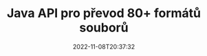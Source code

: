 ---
############################# Static ############################
layout: "product"
date: 2022-11-08T20:37:32
draft: false

product: "Conversion"
product_tag: "conversion"
platform: Java
platform_tag: java

############################# Head ############################
head_title: "Java Document Conversion API | Převod obrázků PDF Word Excel PPTX HTML"
head_description: "Java Document Conversion API. Převod PDF Word DOC DOCX, tabulky Excel PPT PPTX, HTML, PSD, MPT MPP, E-mail MSG EMLX, AutoCAD a obrázkové formáty souborů."

############################# Header ############################
title: "Java API pro převod 80+ formátů souborů"
description: "Jednoduché API pro integraci funkcí převodu dokumentů a obrázků do Java aplikací bez instalace jakéhokoli externího softwaru."
button:
    enable: true
    icon: "fas fa-arrow-down"
    label: "Stáhněte si zkušební verzi zdarma"
    link: "https://downloads.groupdocs.com/conversion/java"

############################# SubMenu ############################
submenu:
    enable: true
    
    left:
        img_alt: "GroupDocs.Conversion for Java"
        image: "https://www.groupdocs.cloud/templates/groupdocs/images/product-logos/groupdocs-conversion-java.png"
        product: "GroupDocs.Conversion"
        platform: "Java"

    middle:
        button:
            # button loop
            - link: "#overview"
              text: "Přehled"

            # button loop
            - link: "#features"
              text: "Funkce"

            # button loop
            - link: "#support"
              text: "Podpěra, podpora"

            # button loop
            - link: "https://products.groupdocs.app/conversion"
              text: "Živá ukázka"

            # button loop
            - link: "https://purchase.groupdocs.com/pricing/conversion/java"
              text: "Ceny"

    right:
        link_download: "https://downloads.groupdocs.com/conversion"
        link_learn: "https://docs.groupdocs.com/conversion/java/"
        link_buy: "https://purchase.groupdocs.com"

############################# Overview ############################
overview:
    enable: true
    content: |
      GroupDocs.Conversion for Java kombinuje výkonnou sadu rozhraní API pro převod dokumentů k zobrazení obrázků a formátů dokumentů ve vašich aplikacích Java, aniž byste museli instalovat další software. Nativně rastruje dokumenty a převádí je do formátu SVG+HTML+CSS pro zvýšení kvality prohlížení dokumentů a zároveň poskytuje věrný text s vysokou věrností výstupu. Pomocí rozhraní API pro vykreslování dokumentů – rychle prohlížejte PDF, HTML, XML, Microsoft Office Word, pracovní listy Excelu, prezentace PowerPoint, e-maily z Outlooku, diagramy Visio, Project, metasoubory, obrázky a různé další formáty souborů s lehkostí a menším nebezpečím programování. Může také zobrazovat soubory chráněné heslem a po vykreslení umožňuje získat reprezentaci dokumentu jako HTML, obrázek nebo PDF. Naše knihovna pro převod souborů je docela přizpůsobitelná, protože vám umožňuje zobrazit celý dokument nebo jej částečně vykreslit, aby se proces urychlil. Prostřednictvím GroupDocs.Conversion for Java API můžete prohlížet stránky, konkrétní rozsah buněk v tabulce nebo dokonce vykreslovat jednotlivé vrstvy dokumentu ve formátech, jako je PDF a CAD.

      GroupDocs.Conversion for Java API vám umožňuje vykreslovat dokumenty s nebo bez anotace nebo komentářů pro podporované formáty souborů. Umožňuje také přidávat vlastní adresáře písem a extrahovat základní informace o dokumentu, jako je FileType, Extension, Name, PageCount atd.
    tabs:
      enable: true
      
      ## TAB ONE ##
      tab_one:
        description: |
          Následuje přehled GroupDocs.Conversion for Java:
        
        right:
          enable: true
          icon: "fab fa-html5"
          title: "Přehled"
          content: |
            * Automatická detekce typu souboru
            * Převod dokumentů
            * Převod prezentací
            * Převést tabulky
            * Převod rastrových obrázků
            * Převod dokumentů PDF
            * Převést jiné formáty
            * Použijte vodoznak
            * Zadejte heslo souboru
            * Přizpůsobte konverzi

      ## TAB TWO ##
      tab_two:
        description: |
          GroupDocs.Conversion for Java podporuje převod mezi všemi oblíbenými a běžně používanými [formáty souborů dokumentů](https://docs.groupdocs.com/conversion/net/supported-document-formats/).

        left:
          enable: true
          table:
            # table loop
            - title: "Převést z:"
              content: |
                * **Dokumenty**: DOC, DOCX, DOCM, DOT, DOTX, DOTM, RTF, TXT, ODT, OTT
                * **Tabulky**: XLS, XLSX, XLSM, XLSB, CSV, XLS2003, ODS, TSV, XLT, XLTX, XLTM, XLAM, FODS, SXC
                * **Prezentace**: PPT, PPTX, PPS, PPSX, ODP, POT, POTX, POTM, PPTM, PPSM, FODP
                * **Obrázky**: TIF, TIFF, JPG, JPEG, PNG, GIF, BMP, ICO, DIB, JPC, JPEG-LS, JPEG2000
                * **Přenosné**: PDF, XPS, OXPS, EPUB
                * **HTML**: HTM, HTML, MHTML
                * **Metasoubory**: EMZ, WMZ
                * **PhotoShop**: PSD
                * **Projekt**: MPP, MPT, MPX
                * **Outlook**: PST, OST
                * **E-mail**: MSG, EML, EMLX
                * **Diagramy**: VSD, VSDX, VSDM, VSS, VSSM, VST, VSTM, VSX, VTX, VDW, VDX, SVG, SVGZ
                * **AutoCAD**: DXF, DWG, DWF, STL, IFC, DWT
                * **PostScript**: EPS, PS, PSL, CGM
                * **CorelDRAW**: CDR, CMX
                * **Ostatní**: VCF, PLT, LGS, OTG, MD, AI, LOG

        right:
          enable: true
          table:
            # table loop
            - title: "Převést na:"
              content: |
                * **Dokumenty**: DOC, DOCX, DOCM, DOT, DOTX, DOTM, RTF, TXT, ODT, OTT
                * **Tabulky**: XLS, XLSX, XLSM, XLSB, CSV, XLS2003, TSV, XLTX, ODS, XLAM, FODS, DIF, SXC
                * **Prezentace**: PPT, PPTX, PPS, PPSX, ODP, POTX, POTM, PPTM, PPSM, FODP
                * **Obrázky**: TIF, TIFF, JPG, JPEG, PNG, GIF, BMP, ICO, JPEG2000
                * **Metasoubory**: EMF, WMF, EMZ, WMZ
                * **Schéma**: SVGZ
                * **Přenosné**: PDF, XPS
                * **HTML**: HTM, HTML, MHTML
                * **Jiné**: MD

      ## TAB THREE ##
      tab_three:
        description: |
          GroupDocs.Conversion for Java podporuje následující operační systémy, rámce a správce balíčků:
      
        left:
          enable: true
          table:
            # table loop
            - icon: "fab fa-windows"
              title: "Operační systémy"
              content: |
                Windows Desktop, Windows Server, Linux, MacOS

            # table loop
            - icon: "fas fa-code"
              title: "Podporované rámce"
              content: |
                Java runtime: J2SE 6.0 and above

        right:
          enable: true
          table:
            # table loop
            - icon: "fas fa-box"
              title: "Správce balíčků"
              content: |
                Maven

            # table loop
            - icon: "fas fa-tools"
              title: "Správce balíčků"
              content: |
                NetBeans, Intellij IDEA, Eclipse, etc.

############################# Features ############################
features:
    enable: true
    title: "Funkce GroupDocs.Conversion for Java"

    feature:
      # feature loop
      - icon: "fas fa-copy"
        content: "Snadná integrace a měřené licencování"

      # feature loop
      - icon: "fas fa-eye"
        content: "Nastavte výchozí možnost přiblížení při převodu na slova, snímky nebo buňky"

      # feature loop
      - icon: "fas fa-bolt"
        content: "Převést do/ze všech oblíbených formátů rastrových obrázků a přiřadit obrázku DPI, výšku a šířku"
      
      # feature loop
      - icon: "fas fa-file-powerpoint"
        content: "Převeďte PDF a obrázek na stupně šedi a linearizujte dokument PDF pro web"

      # feature loop
      - icon: "fas fa-code"
        content: "Zadejte úroveň záložky, úroveň nadpisu a úroveň rozšíření v převodu Word do PDF/XPS"

      # feature loop
      - icon: "fas fa-cloud"
        content: "Nakonfigurujte a umístěte vodoznak do převedeného dokumentu jako pozadí pro zobrazení za textem"

      # feature loop
      - icon: "fas fa-remove-format"
        content: "Vykreslit záhlaví e-mailu během převodu z e-mailu"

      # feature loop
      - icon: "fas fa-comment-slash"
        content: "Nastavit vlastní adresáře písem a explicitně načíst/nahradit písmo během převodu dokumentu"

      # feature loop
      - icon: "fas fa-location-arrow"
        content: "Nastavte výchozí písmo pro nahrazení chybějících písem pro převod dokumentů, snímků a tabulek"

      # feature loop
      - icon: "fas fa-border-all"
        content: ""

      # feature loop
      - icon: "fas fa-wrench"
        content: "Převeďte tabulku pomocí mřížky a odeberte komentáře ze snímků během převodu"

      # feature loop
      - icon: "fas fa-columns"
        content: "Převeďte konkrétní stránky dokumentu do formátu PDF a převeďte konkrétní rozsah buněk v tabulkách"

      # feature loop
      - icon: "fas fa-file-word"
        content: "Zobrazit skryté listy a přeskočit prázdné řádky a sloupce při převodu tabulek"

      # feature loop
      - icon: "fas fa-envelope"
        content: "Spočítat celkový počet stránek dokumentu a nastavit heslo na nechráněný dokument během převodu"

      # feature loop
      - icon: "fas fa-print"
        content: "Možnost odebrat anotace a vložené soubory z PDF"

      # feature loop
      - icon: "fas fa-file-archive"
        content: "Při převodu do HTML vytvořte značkování vyhovující HTML 5"

      # feature loop
      - icon: "fas fa-lock"
        content: "Automaticky detekovat typ zdroje a vrátit všechny možné konverze při převodu ze streamu"

      # feature loop
      - icon: "fas fa-file-code"
        content: "Možnost vrátit každou stránku v samostatném proudu při převodu do PDF nebo HTML"
      
      # feature loop
      - icon: "fas fa-fill-drip"
        content: "Zobrazit/skrýt značky, komentáře a sledovat změny při převodu z aplikace Word"

      # feature loop
      - icon: "fas fa-file-excel"
        content: "Konverze DOCX na Tiff G3 s možností stínování"

      # feature loop
      - icon: "fas fa-heading"
        content: "Převést konkrétní rozvržení při převodu z dokumentu CAD"

      # feature loop
      - icon: "fas fa-project-diagram"
        content: "Automatické pojmenování při ukládání převedeného dokumentu do souboru"

      # feature loop
      - icon: "fas fa-cube"
        content: "Měřená licence Podporováno k fakturaci na základě použití rozhraní API"

      # feature loop
      - icon: "fab fa-uncharted"
        content: "Převod diagramů do formátů souborů pro zpracování textu"
      
      # feature loop
      - icon: "fab fa-uncharted"
        content: "Přidejte čísla stránek při převodu HTML na textový dokument"

      # feature loop
      - icon: "fab fa-uncharted"
        content: "Převeďte dokumenty XML do libovolného formátu bez transformace"

      # feature loop
      - icon: "fab fa-uncharted"
        content: "Sledujte průběh převodu souborů (začátek, konec) přímo z aplikace na straně klienta"

    more_feature:
      # more_feature_loop
      - title: "Snadná konverze formátu dokumentu pomocí Javy"
        content: |
          Pomocí rozhraní API GroupDocs.Conversion for Java můžete převést formát souborů mnoha typů dokumentů. Zde se zobrazí několik řádků kódu pro provedení základní konverze dokumentů pomocí Javy.  
            
          {features.more_feature.step1} 
          {features.more_feature.step2} 
          {features.more_feature.step3} 
            
          ```java    
           // Načtěte zdrojový soubor DOCX pro převod
          Converter converter = new Converter("input.docx");
          // Připravte možnosti konverze pro cílový formát PDF
          ConvertOptions convertOptions = new FileType().fromExtension("pdf").getConvertOptions();
          // Převést do formátu PDF
          converter.convert("output.pdf", convertOptions);
          ```
            
      # more_feature_loop
      - title: "Číst dokument z adresy URL nebo cesty pro převod"
        content: "Pomocí GroupDocs.Conversion for Java API můžete číst vstupní dokument z cesty k souboru i z adresy URL. Výstupní dokument můžete uložit jako soubor nebo odeslat výstup přímo do proudu."

      # more_feature_loop
      - title: "Komplexní technická podpora"
        content: |
          GroupDocs.Conversion for Java je jednoduché a praktické rozhraní API, které můžete velmi snadno integrovat do svých aplikací založených na Javě. Abychom vás však mohli rychle zprovoznit, poskytujeme také snadno sledovatelné ukázky kódu a komplexní dokumentaci API.  
            
          * PdfA_1A
          * PdfA_1B
          * PdfA_2A
          * PdfA_3A
          * PdfA_2B
          * PdfA_2U
          * PdfA_3B
          * PdfA_3U
          * v1_3
          * v1_4
          * v1_5
          * v1_6
          * v1_7
          * PdfX_1A
          * PdfX3

############################# Support ############################
support:
    enable: true

############################# Solutions ############################
solutions:
    enable: true
    title: "GroupDocs.Conversion nabízí rozhraní API pro převod dokumentů pro další populární vývojová prostředí"

    solution:
        # solution loop
        - img_alt: "GroupDocs.Conversion for .NET"
          image: "https://www.groupdocs.cloud/templates/groupdocs/images/product-logos/groupdocs-conversion-net.png"
          product: "GroupDocs.Conversion"
          platform: ".SÍŤ"
          link: "/conversion/net/"

############################# Back to top ###############################
back_to_top:
  enable: true
---